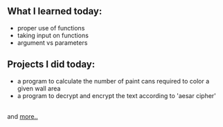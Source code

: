 ## What I learned today:  
- proper use of functions  
- taking input on functions  
- argument vs parameters  

## Projects I did today:  
- a program to calculate the number of paint cans required to color a given wall area  
- a program to decrypt and encrypt the text according to 'aesar cipher'  

&nbsp;  
and [more..](../Day7/)  